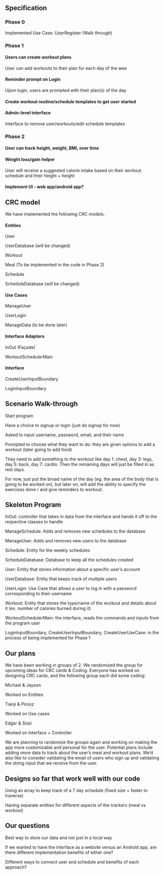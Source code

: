 ## Specification
### Phase 0

Implemented Use Case: UserRegister (Walk through)

### Phase 1

#### Users can create workout plans

User can add workouts to their plan for each day of the wee

#### Reminder prompt on Login

Upon login, users are prompted with their plan(s) of the day

#### Create workout routine/schedule templates to get user started 

#### Admin-level interface
Interface to remove user/workouts/edit schedule templates


### Phase 2
#### User can track height, weight, BMI, over time

#### Weight loss/gain helper
User will receive a suggested calorie intake based on their workout schedule and their height + height

#### Implement UI - web app/android app?




## CRC model
We have implemented the following CRC models.
#### Entities

User

UserDatabase (will be changed)

Workout

Meal (To be implemented in the code in Phase 2)

Schedule

ScheduleDatabase (will be changed)

#### Use Cases

ManageUser

UserLogin

ManageData (to be done later)

#### Interface Adapters

InOut (Façade)

WorkoutSchedulerMain

#### Interface

CreateUserInputBoundary

LoginInputBoundary


## Scenario Walk-through
Start program

Have a choice to signup or login (just do signup for now)

Asked to input username, password, email, and their name

Prompted to choose what they want to do: they are given options to add a workout (later going to add food)

They need to add something to the workout like day 1: chest, day 3: legs, day 5: back, day 7: cardio. Then the remaining days will just be filled in as rest days.

For now, just put the broad name of the day (eg. the area of the body that is going to be worked on), but later on, will add the ability to specify the exercises done / and give reminders to workout.

## Skeleton Program
InOut: controller that takes in data from the interface and hands it off to the respective classes to handle

ManageSchedule: Adds and removes new schedules to the database

ManageUser: Adds and removes new users to the database

Schedule: Entity for the weekly schedules 

ScheduleDatabase: Database to keep all the schedules created

User: Entity that stores information about a specific user’s account

UserDatabase: Entity that keeps track of multiple users

UserLogin: Use Case that allows a user to log in with a password corresponding to their username

Workout: Entity that stores the type/name of the workout and details about it (ex. number of calories burned during it)

WorkoutSchedulerMain: the interface, reads the commands and inputs from the program user

LoginInputBoundary, CreateUserInputBoundary, CreateUserUseCase: in the process of being implemented for Phase 1

## Our plans

We have been working in groups of 2. We randomized the group for upcoming ideas for CRC cards & Coding. Everyone has worked on designing CRC cards, and the following group each did some coding:

Michael & Jayson

Worked on Entities

Tianji & Pirooz

Worked on Use cases

Edgar & Sissi

Worked on Interface + Controller


We are planning to randomize the groups again and working on making the app more customizable and personal for the user. Potential plans include adding more data to track about the user’s meal and workout plans. We’d also like to consider validating the email of users who sign up and validating the string input that we receive from the user.


## Designs so far that work well with our code

Using an array to keep track of a 7 day schedule (fixed size + faster to traverse)

Having separate entities for different aspects of the trackers (meal vs workout)

## Our questions

Best way to store our data and not just in a local way

If we wanted to have the interface as a website versus an Android app, are there different implementation benefits of either one?

Different ways to connect user and schedule and benefits of each approach?
